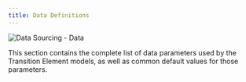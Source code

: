 ```yaml
---
title: Data Definitions
---
```




![Data Sourcing - Data](/images/data-sourcing-data.jpg)

This section contains the complete list of data parameters used by the Transition Element models, as well as common default values for those parameters.

